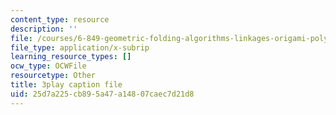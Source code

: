 ```yaml
---
content_type: resource
description: ''
file: /courses/6-849-geometric-folding-algorithms-linkages-origami-polyhedra-fall-2012/25d7a225cb895a47a14807caec7d21d8_2X9Tv1bF2UM.vtt
file_type: application/x-subrip
learning_resource_types: []
ocw_type: OCWFile
resourcetype: Other
title: 3play caption file
uid: 25d7a225-cb89-5a47-a148-07caec7d21d8
---
```

